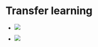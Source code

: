 # Transfer learning

- [![](https://img.shields.io/badge/2020--12--02-VGG16-red)](https://github.com/kim-mini/STUDY/blob/main/20201202/VGG16.ipynb)

- [![](https://img.shields.io/badge/2020--12--02-Xception-yellow)](https://github.com/kim-mini/STUDY/blob/main/20201202/Xcaption.ipynb)
